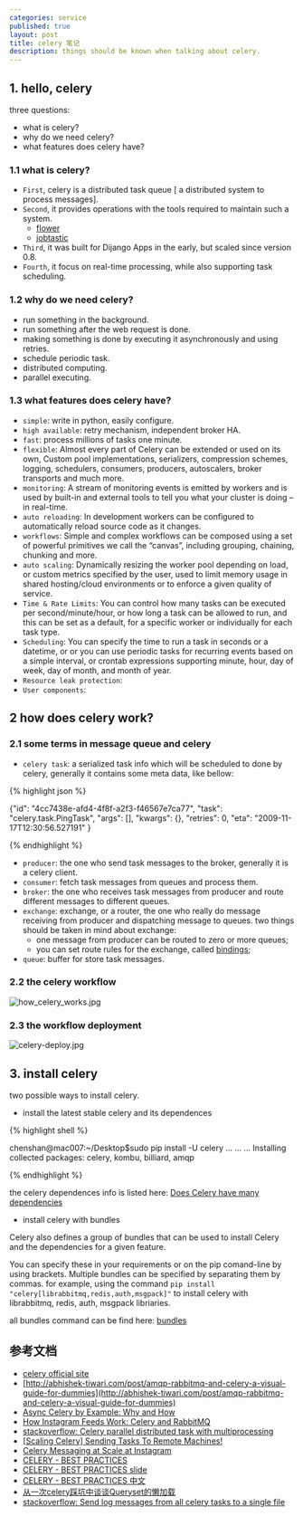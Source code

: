 ```yaml
---
categories: service
published: true
layout: post
title: celery 笔记
description: things should be known when talking about celery.
---
```



## 1. hello, celery


three questions:  

- what is celery?
- why do we need celery?
- what features does celery have?


### 1.1 what is celery?

- `First`, celery is a distributed task queue [ a distributed system to process messages].    
- `Second`, it provides operations with the tools required to maintain such a system.
    - [flower](https://github.com/mher/flower)
    - [jobtastic](http://policystat.github.io/jobtastic/)    
- `Third`, it was built for Dijango Apps in the early, but scaled since version 0.8.    
- `Fourth`, it focus on real-time processing, while also supporting task scheduling.    

### 1.2 why do we need celery?

- run something in the background.
- run something after the web request is done.
- making something is done by executing it asynchronously and using retries.
- schedule periodic task.
- distributed computing.
- parallel executing.


### 1.3 what features does celery have?

- `simple`:
write in python, easily configure.
- `high available`: retry mechanism, independent broker HA.     
- `fast`: process millions of tasks one minute.    
- `flexible`: Almost every part of Celery can be extended or used on its own, Custom pool implementations, serializers, compression schemes, logging, schedulers, consumers, producers, autoscalers, broker transports and much more.
- `monitoring`: A stream of monitoring events is emitted by workers and is used by built-in and external tools to tell you what your cluster is doing – in real-time.     
- `auto reloading`: In development workers can be configured to automatically reload source code as it changes.   
- `workflows`:  Simple and complex workflows can be composed using a set of powerful primitives we call the “canvas”, including grouping, chaining, chunking and more.     
- `auto scaling`: Dynamically resizing the worker pool depending on load, or custom metrics specified by the user, used to limit memory usage in shared hosting/cloud environments or to enforce a given quality of service.   
- `Time & Rate Limits`: You can control how many tasks can be executed per second/minute/hour, or how long a task can be allowed to run, and this can be set as a default, for a specific worker or individually for each task type.    
- `Scheduling`: You can specify the time to run a task in seconds or a datetime, or or you can use periodic tasks for recurring events based on a simple interval, or crontab expressions supporting minute, hour, day of week, day of month, and month of year.
- `Resource leak protection`:
- `User components`:



## 2 how does celery work?

### 2.1 some terms in message queue and celery

- `celery task`: a serialized task info which will be scheduled to done by celery,
generally it contains some meta data, like bellow:

{% highlight json %}

{"id": "4cc7438e-afd4-4f8f-a2f3-f46567e7ca77",
 "task": "celery.task.PingTask",
 "args": [],
 "kwargs": {},
 "retries": 0,
 "eta": "2009-11-17T12:30:56.527191"
}

{% endhighlight %}  

- `producer`: the one who send task messages to the broker,
generally it is a celery client.
- `consumer`: fetch task messages from queues and process them.
- `broker`: the one who receives task messages from producer and route different
messages to different queues.
- `exchange`: exchange, or a router, the one who really do message receiving from producer
and dispatching message to queues. two things should be taken in mind about exchange:
    + one message from producer can be routed to zero or more queues;
    + you can set route rules for the exchange, called [bindings]( );
- `queue`: buffer for store task messages.


### 2.2 the celery workflow

![how_celery_works.jpg](../images/how_celery_works.jpg)

### 2.3 the workflow deployment

![celery-deploy.jpg](../images/celery-deploy.jpg)

## 3. install celery

two possible ways to install celery.

- install the latest stable celery and its dependences

{% highlight shell %}

chenshan@mac007:~/Desktop$sudo pip install -U celery
...
...
...
Installing collected packages: celery, kombu, billiard, amqp

{% endhighlight %}

the celery dependences info is listed here: [Does Celery have many dependencies](http://docs.celeryproject.org/en/latest/faq.html#does-celery-have-many-dependencies)

- install celery with bundles

Celery also defines a group of bundles that can be used to install Celery and the dependencies for a given feature.

You can specify these in your requirements or on the pip comand-line by using brackets. Multiple bundles can be specified by separating them by commas. for example, using the command `pip install "celery[librabbitmq,redis,auth,msgpack]"` to install celery with librabbitmq, redis, auth, msgpack libriaries.

all bundles command can be find here: [bundles](http://docs.celeryproject.org/en/latest/getting-started/introduction.html#bundles)




## 参考文档

- [celery official site](http://www.celeryproject.org/)
- [http://abhishek-tiwari.com/post/amqp-rabbitmq-and-celery-a-visual-guide-for-dummies](http://abhishek-tiwari.com/post/amqp-rabbitmq-and-celery-a-visual-guide-for-dummies)
- [Async Celery by Example: Why and How](https://zapier.com/blog/async-celery-example-why-and-how/)
- [How Instagram Feeds Work: Celery and RabbitMQ](https://blogs.vmware.com/vfabric/2013/04/how-instagram-feeds-work-celery-and-rabbitmq.html)
- [stackoverflow: Celery parallel distributed task with multiprocessing](http://stackoverflow.com/questions/23916413/celery-parallel-distributed-task-with-multiprocessing)
- [[Scaling Celery] Sending Tasks To Remote Machines!
](http://www.avilpage.com/2014/11/scaling-celery-sending-tasks-to-remote.html)
- [Celery Messaging at Scale at Instagram](http://lc0.github.io/blog/2013/05/01/celery-messaging-at-scale-at-instagram/)
- [CELERY - BEST PRACTICES](https://denibertovic.com/posts/celery-best-practices/)
- [CELERY - BEST PRACTICES slide](https://denibertovic.com/talks/celery-best-practices/#/)
- [CELERY - BEST PRACTICES 中文](http://blog.csdn.net/siddontang/article/details/34447003)
- [从一次celery踩坑中谈谈Queryset的懒加载](http://www.opscoder.info/queryset_lazy.html)
- [stackoverflow: Send log messages from all celery tasks to a single file](http://stackoverflow.com/questions/6192265/send-log-messages-from-all-celery-tasks-to-a-single-file)


